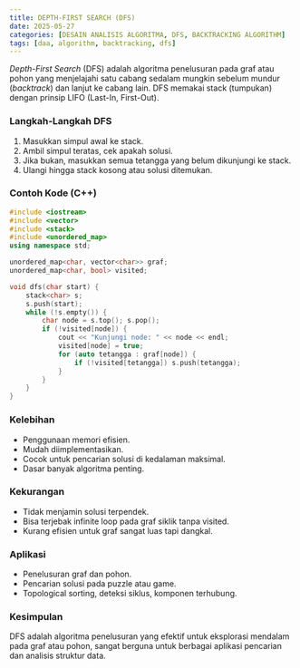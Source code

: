 ```yaml
---
title: DEPTH-FIRST SEARCH (DFS)
date: 2025-05-27
categories: [DESAIN ANALISIS ALGORITMA, DFS, BACKTRACKING ALGORITHM]
tags: [daa, algorithm, backtracking, dfs]
---
```


*Depth-First Search* (DFS) adalah algoritma penelusuran pada graf atau pohon yang menjelajahi satu cabang sedalam mungkin sebelum mundur (*backtrack*) dan lanjut ke cabang lain. DFS memakai stack (tumpukan) dengan prinsip LIFO (Last-In, First-Out).

### Langkah-Langkah DFS
1. Masukkan simpul awal ke stack.
2. Ambil simpul teratas, cek apakah solusi.
3. Jika bukan, masukkan semua tetangga yang belum dikunjungi ke stack.
4. Ulangi hingga stack kosong atau solusi ditemukan.

### Contoh Kode (C++)
```cpp
#include <iostream>
#include <vector>
#include <stack>
#include <unordered_map>
using namespace std;

unordered_map<char, vector<char>> graf;
unordered_map<char, bool> visited;

void dfs(char start) {
    stack<char> s;
    s.push(start);
    while (!s.empty()) {
        char node = s.top(); s.pop();
        if (!visited[node]) {
            cout << "Kunjungi node: " << node << endl;
            visited[node] = true;
            for (auto tetangga : graf[node]) {
                if (!visited[tetangga]) s.push(tetangga);
            }
        }
    }
}
```

### Kelebihan
- Penggunaan memori efisien.
- Mudah diimplementasikan.
- Cocok untuk pencarian solusi di kedalaman maksimal.
- Dasar banyak algoritma penting.

### Kekurangan
- Tidak menjamin solusi terpendek.
- Bisa terjebak infinite loop pada graf siklik tanpa visited.
- Kurang efisien untuk graf sangat luas tapi dangkal.

### Aplikasi
- Penelusuran graf dan pohon.
- Pencarian solusi pada puzzle atau game.
- Topological sorting, deteksi siklus, komponen terhubung.

### Kesimpulan
DFS adalah algoritma penelusuran yang efektif untuk eksplorasi mendalam pada graf atau pohon, sangat berguna untuk berbagai aplikasi pencarian dan analisis struktur data.